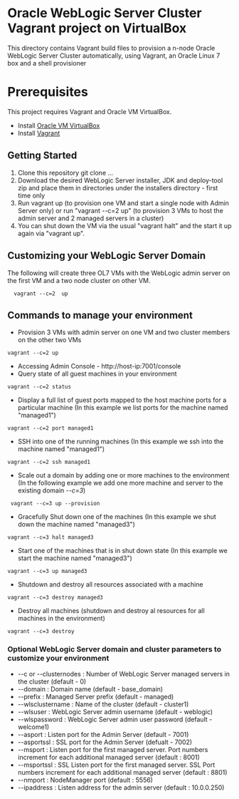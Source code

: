 # Oracle WebLogic Server Cluster Vagrant project on VirtualBox
This directory contains Vagrant build files to provision a n-node Oracle WebLogic Server Cluster automatically, using Vagrant, an Oracle Linux 7 box and a shell provisioner

# Prerequisites
This project requires Vagrant and Oracle VM VirtualBox.
  - Install [Oracle VM VirtualBox](https://www.virtualbox.org/wiki/Downloads)
  - Install [Vagrant](https://vagrantup.com/)

## Getting Started 
1. Clone this repository git clone ... 
1. Download the desired WebLogic Server installer, JDK and deploy-tool zip and place them in directories under the installers directory - first time only
1. Run vagrant up (to provision one VM and start a single node with Admin Server only) or run "vagrant --c=2 up" (to provision 3 VMs to host the admin server and 2 managed servers in a cluster)
1. You can shut down the VM via the usual "vagrant halt" and the start it up again via "vagrant up".
   
## Customizing your WebLogic Server Domain 

 The following will create three OL7 VMs with the WebLogic admin server on the first VM and a two node cluster on other VM. 
```
  vagrant --c=2  up
```
## Commands to manage your environment

* Provision 3 VMs with admin server on one VM and two cluster members on the other two VMs
```
vagrant --c=2 up
```
* Accessing Admin Console - http://host-ip:7001/console
* Query state of all guest machines in your environment
```
vagrant --c=2 status 
```
* Display a full list of guest ports mapped to the host machine ports for a particular machine (In this example we list ports for the machine named "managed1")

```
vagrant --c=2 port managed1
```
* SSH into one of the running machines (In this example we ssh into the machine named "managed1")

```
vagrant --c=2 ssh managed1
```
* Scale out a domain by adding one or more machines to the environment (In the following example we add one more machine and server to the existing domain *--c=3*)

```
 vagrant --c=3 up --provision
```
* Gracefully Shut down one of the machines (In this example we shut down the machine named "managed3")

```
vagrant --c=3 halt managed3
```

* Start one of the machines that is in shut down state (In this example we start the machine named "managed3")

```
vagrant --c=3 up managed3
```
* Shutdown and destroy all resources associated with a machine

```
vagrant --c=3 destroy managed3
```
* Destroy all machines (shutdown and destroy al resources for all machines in the environment)

```
vagrant --c=3 destroy
```

### Optional WebLogic Server domain and cluster parameters to customize your environment
* --c  or --clusternodes : Number of WebLogic Server managed servers in the cluster (default - 0)
* --domain : Domain name (default - base_domain)
* --prefix : Managed Server prefix (default - managed)
* --wlsclustername : Name of the cluster (default - cluster1)
* --wlsuser : WebLogic Server admin username (default - weblogic)
* --wlspassword : WebLogic Server admin user password (default - welcome1)
* --asport : Listen port for the Admin Server  (default - 7001)
* --asportssl : SSL port for the Admin Server (defualt - 7002)
* --msport : Listen port for the first managed server. Port numbers increment for each additional managed server (default : 8001) 
* --msportssl : SSL Listen port for the first managed server. SSL Port numbers increment for each additional managed server (default : 8801)
* --nmport : NodeManager port (default : 5556) 
* --ipaddress : Listen address for the admin server (default : 10.0.0.250)


